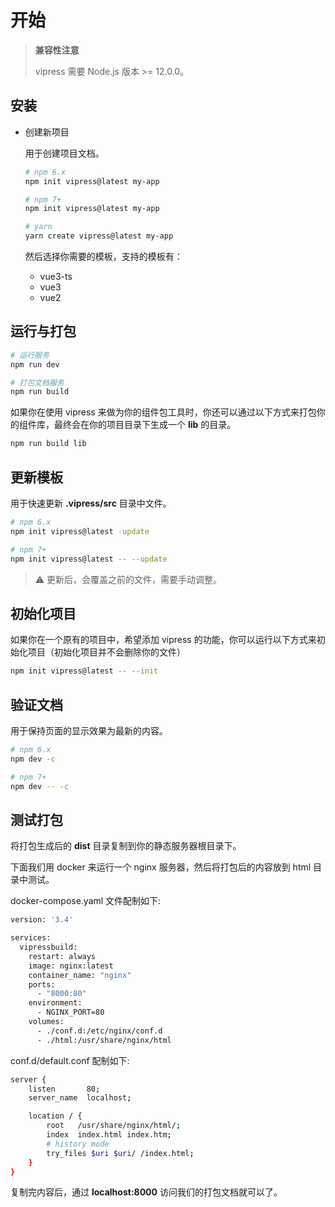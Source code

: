 # 开始

> **兼容性注意**
>
> vipress 需要 Node.js 版本 >= 12.0.0。

## 安装

- 创建新项目

  用于创建项目文档。

  ```sh
  # npm 6.x
  npm init vipress@latest my-app

  # npm 7+
  npm init vipress@latest my-app

  # yarn
  yarn create vipress@latest my-app
  ```

  然后选择你需要的模板，支持的模板有：

  - vue3-ts
  - vue3 
  - vue2


## 运行与打包

```sh
# 运行服务
npm run dev

# 打包文档服务
npm run build
```

如果你在使用 vipress 来做为你的组件包工具时，你还可以通过以下方式来打包你的组件库，最终会在你的项目目录下生成一个 **lib** 的目录。

```sh
npm run build lib
```

## 更新模板

用于快速更新 **.vipress/src** 目录中文件。

```sh
# npm 6.x
npm init vipress@latest -update

# npm 7+
npm init vipress@latest -- --update
```

> ⚠ 更新后，会覆盖之前的文件，需要手动调整。

## 初始化项目

如果你在一个原有的项目中，希望添加 vipress 的功能，你可以运行以下方式来初始化项目（初始化项目并不会删除你的文件）

```sh 
npm init vipress@latest -- --init
```

## 验证文档

用于保持页面的显示效果为最新的内容。

```sh
# npm 6.x
npm dev -c

# npm 7+
npm dev -- -c
```

## 测试打包

将打包生成后的 **dist** 目录复制到你的静态服务器根目录下。

下面我们用 docker 来运行一个 nginx 服务器，然后将打包后的内容放到 html 目录中测试。

docker-compose.yaml 文件配制如下:

```sh
version: '3.4'

services:
  vipressbuild:
    restart: always
    image: nginx:latest
    container_name: "nginx"
    ports:
      - "8000:80"
    environment:
      - NGINX_PORT=80
    volumes:
      - ./conf.d:/etc/nginx/conf.d
      - ./html:/usr/share/nginx/html
```

conf.d/default.conf 配制如下:
```sh
server {
    listen       80;
    server_name  localhost;

    location / {
        root   /usr/share/nginx/html/;
        index  index.html index.htm;
        # history mode
        try_files $uri $uri/ /index.html;
    }
}
```

复制完内容后，通过 **localhost:8000** 访问我们的打包文档就可以了。
